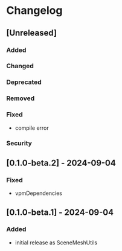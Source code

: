 # Changelog

## [Unreleased]
### Added

### Changed

### Deprecated

### Removed

### Fixed
- compile error

### Security

## [0.1.0-beta.2] - 2024-09-04
### Fixed
- vpmDependencies

## [0.1.0-beta.1] - 2024-09-04
### Added
- initial release as SceneMeshUtils

